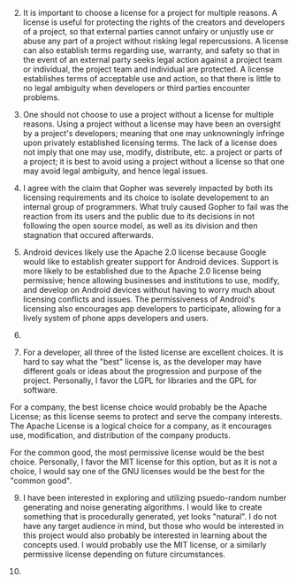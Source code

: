 2. It is important to choose a license for a project for multiple reasons. A license is useful for protecting the rights of the creators and developers of a project, so that external parties cannot unfairy or unjustly use or abuse any part of a project without risking legal repercussions. A license can also establish terms regarding use, warranty, and safety so that in the event of an external party seeks legal action against a project team or individual, the project team and individual are protected. A license establishes terms of acceptable use and action, so that there is little to no legal ambiguity when developers or third parties encounter problems.

3. One should not choose to use a project without a license for multiple reasons. Using a project without a license may have been an oversight by a project's developers; meaning that one may unknowningly infringe upon privately established licensing terms. The lack of a license does not imply that one may use, modify, distribute, etc. a project or parts of a project; it is best to avoid using a project without a license so that one may avoid legal ambiguity, and hence legal issues.

4. I agree with the claim that Gopher was severely impacted by both its licensing requirements and its choice to isolate developement to an internal group of programmers. What truly caused Gopher to fail was the reaction from its users and the public due to its decisions in not following the open source model, as well as its division and then stagnation that occured afterwards.

5. Android devices likely use the Apache 2.0 license because Google would like to establish greater support for Android devices. Support is more likely to be established due to the Apache 2.0 license being permissive; hence allowing businesses and institutions to use, modify, and develop on Android devices without having to worry much about licensing conflicts and issues. The permissiveness of Android's licensing also encourages app developers to participate, allowing for a lively system of phone apps developers and users.

6. 

7. For a developer, all three of the listed license are excellent choices. It is hard to say what the "best" license is, as the developer may have different goals or ideas about the progression and purpose of the project. Personally, I favor the LGPL for libraries and the GPL for software.

For a company, the best license choice would probably be the Apache License; as this license seems to protect and serve the company interests. The Apache License is a logical choice for a company, as it encourages use, modification, and distribution of the company products.

For the common good, the most permissive license would be the best choice. Personally, I favor the MIT license for this option, but as it is not a choice, I would say one of the GNU licenses would be the best for the "common good".

9. I have been interested in exploring and utilizing psuedo-random number generating and noise generating algorithms. I would like to create something that is procedurally generated, yet looks "natural". I do not have any target audience in mind, but those who would be interested in this project would also probably be interested in learning about the concepts used. I would probably use the MIT license, or a similarly permissive license depending on future circumstances.

10.
